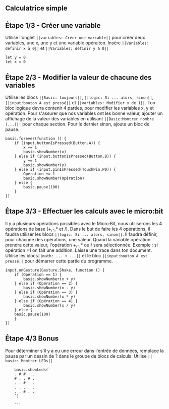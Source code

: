 ## Calculatrice simple

## Étape 1/3 - Créer une variable
Utilise l'onglet ``||variables: Créer une variable||`` pour créer deux variables, une x, une y et une variable opéraiton. Insère ``||Variables: définir x à 0||`` et ``||Variables: définir y à 0||``

```blocks
let y = 0
let x = 0
```
## Étape 2/3 - Modifier la valeur de chacune des variables
Utilise les blocs ``||Basic: toujours||``, ``||logic: Si ... alors, sinon||``, ``||input:bouton A est pressé||``  et ``||variables: Modifier x de 1||``. 
Ton bloc logique devra contenir 4 parties, pour modifier les variables x, y et opération.
Pour s'assurer que nos variables ont les bonne valeur, ajouter un affichage de la valeur des variables en utilisant ``||Basic:Montrer nombre (...)||`` pour chaque section.
Pour le dernier sinon, ajoute un bloc de pause.

```blocks
basic.forever(function () {
    if (input.buttonIsPressed(Button.A)) {
        x += 1
        basic.showNumber(x)
    } else if (input.buttonIsPressed(Button.B)) {
        y += 1
        basic.showNumber(y)
    } else if (input.pinIsPressed(TouchPin.P0)) {
        Opération += 1
        basic.showNumber(Opération)
    } else {
        basic.pause(100)
    }
})
```

## Étape 3/3 - Effectuer les calculs avec le micro:bit
Il y a plusieurs opérations possibles avec le Micro:Bit, nous utiliserons les 4 opérations de base (+,-,* et /).
Dans le but de faire les 4 opérations, il faudra utiliser les blocs  ``||logic: Si ... alors, sinon||``. 
Il faudra définir, pour chacune des opérations, une valeur. Quand la variable opération prendra cette valeur, l'opération +,-,* ou / sera sélectionnée. Exemple : si opération =1 on fait une addition.
Laisse une trace dans ton document. 
Utilise les blocs``||math: ... + ...||`` et le bloc ``||input:bouton A est pressé||`` pour démarrer cette partie du programme. 

```blocks
input.onGesture(Gesture.Shake, function () {
    if (Opération == 1) {
        basic.showNumber(x + y)
    } else if (Opération == 2) {
        basic.showNumber(x - y)
    } else if (Opération == 3) {
        basic.showNumber(x * y)
    } else if (Opération == 4) {
        basic.showNumber(x / y)
    } else {
    basic.pause(100)
    }
})
```

## Étape 4/3 Bonus
Pour déterminer s'il y a eu une erreur dans l'entrée de données, remplace la pause par un dessin de ? dans le groupe de blocs de calculs.
Utilise ``|| basic: Montrer LEDs||`` 
```blocks
    basic.showLeds(`
    . # # . .
    # . . # .
    . . # . .
    . . . . .
    . . # . .
    `)

    ```
